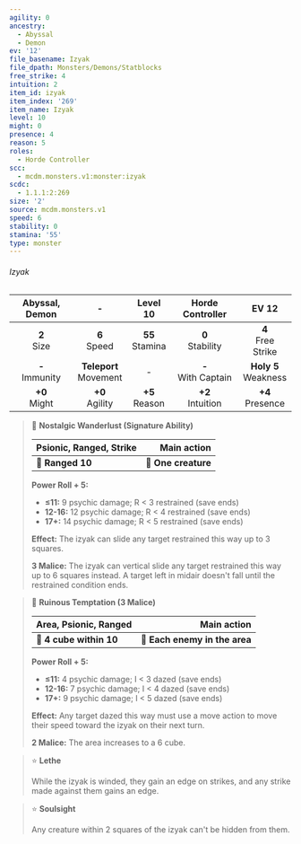 ```yaml
---
agility: 0
ancestry:
  - Abyssal
  - Demon
ev: '12'
file_basename: Izyak
file_dpath: Monsters/Demons/Statblocks
free_strike: 4
intuition: 2
item_id: izyak
item_index: '269'
item_name: Izyak
level: 10
might: 0
presence: 4
reason: 5
roles:
  - Horde Controller
scc:
  - mcdm.monsters.v1:monster:izyak
scdc:
  - 1.1.1:2:269
size: '2'
source: mcdm.monsters.v1
speed: 6
stability: 0
stamina: '55'
type: monster
---
```


###### Izyak

|   Abyssal, Demon    |             -              |      Level 10       |    Horde Controller     |          EV 12           |
| :-----------------: | :------------------------: | :-----------------: | :---------------------: | :----------------------: |
|   **2**<br/> Size   |      **6**<br/> Speed      | **55**<br/> Stamina |  **0**<br/> Stability   |  **4**<br/> Free Strike  |
| **-**<br/> Immunity | **Teleport**<br/> Movement |          -          | **-**<br/> With Captain | **Holy 5**<br/> Weakness |
|  **+0**<br/> Might  |    **+0**<br/> Agility     | **+5**<br/> Reason  |  **+2**<br/> Intuition  |   **+4**<br/> Presence   |

<!-- -->
> 🏹 **Nostalgic Wanderlust (Signature Ability)**
>
> | **Psionic, Ranged, Strike** |     **Main action** |
> | --------------------------- | ------------------: |
> | **📏 Ranged 10**            | **🎯 One creature** |
>
> **Power Roll + 5:**
>
> - **≤11:** 9 psychic damage; R < 3 restrained (save ends)
> - **12-16:** 12 psychic damage; R < 4 restrained (save ends)
> - **17+:** 14 psychic damage; R < 5 restrained (save ends)
>
> **Effect:** The izyak can slide any target restrained this way up to 3 squares.
>
> **3 Malice:** The izyak can vertical slide any target restrained this way up to 6 squares instead. A target left in midair doesn't fall until the restrained condition ends.

<!-- -->
> 🔳 **Ruinous Temptation (3 Malice)**
>
> | **Area, Psionic, Ranged** |               **Main action** |
> | ------------------------- | ----------------------------: |
> | **📏 4 cube within 10**   | **🎯 Each enemy in the area** |
>
> **Power Roll + 5:**
>
> - **≤11:** 4 psychic damage; I < 3 dazed (save ends)
> - **12-16:** 7 psychic damage; I < 4 dazed (save ends)
> - **17+:** 9 psychic damage; I < 5 dazed (save ends)
>
> **Effect:** Any target dazed this way must use a move action to move their speed toward the izyak on their next turn.
>
> **2 Malice:** The area increases to a 6 cube.

<!-- -->
> ⭐️ **Lethe**
>
> While the izyak is winded, they gain an edge on strikes, and any strike made against them gains an edge.

<!-- -->
> ⭐️ **Soulsight**
>
> Any creature within 2 squares of the izyak can't be hidden from them.
